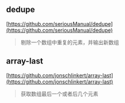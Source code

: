 ## dedupe
[https://github.com/seriousManual/dedupe](https://github.com/seriousManual/dedupe)

> 剔除一个数组中重复的元素，并输出新数组

## array-last
[https://github.com/jonschlinkert/array-last](https://github.com/jonschlinkert/array-last)

> 获取数组最后一个或者后几个元素